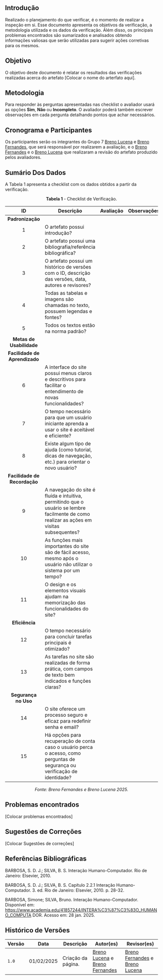 ## Introdução

Realizado o planejamento do que verificar, é o momento de realizar a inspeção em si. Esse documento apresenta os objetivos da verificação, a metodologia utilizada e os dados da verificação. Além disso, os principais problemas encontrados são sumarizados e analisados obtendo informações valiosas que serão utilizadas para sugerir ações corretivas para os mesmos.

## Objetivo

O objetivo deste documento é relatar os resultados das verificações realizadas acerca do artefato [Colocar o nome do arterfato aqui].

## Metodologia

 Para responder às perguntas apresentadas nas checklist o avaliador usará as opções **Sim**, **Não** ou **Incompleto**. O avaliador poderá também escrever observações em cada pergunta detalhando pontos que achar necessários.

## Cronograma e Participantes

Os participantes serão os integrantes do Grupo 7 [Breno Lucena](https://github.com/BrenoLUCO) e [Breno Fernandes](https://github.com/Brenofrds), que será responsável por realizarem a avaliação, e o [Breno Fernandes](https://github.com/Brenofrds) e o [Breno Lucena](https://github.com/BrenoLUCO) que realizaram a revisão do artefato produzido pelos avaliadores.

## Sumário Dos Dados

A Tabela 1 apresenta a checklist com os dados obtidos a partir da verificação.

<center>

**Tabela 1** - Checklist de Verificação.

|   ID   | Descrição                                                                                     | Avaliação  | Observações          |
|:------:|-----------------------------------------------------------------------------------------------|:----------:|-----------------------|
| **Padronização** |                                                                                     |            |                       |
|   1    | O artefato possui introdução?                                                                 |            |                       |
|   2    | O artefato possui uma bibliografia/referência bibliográfica?                                  |            |                       |
|   3    | O artefato possui um histórico de versões com o ID, descrição das versões, data, autores e revisores? |            |                       |
|   4    | Todas as tabelas e imagens são chamadas no texto, possuem legendas e fontes?                  |            |                       |
|   5    | Todos os textos estão na norma padrão?                                                        |            |                       |
| **Metas de Usabilidade** |                                                                 |            |                       |
| **Facilidade de Aprendizado** |                                                                   |            |                       |
|   6    | A interface do site possui menus claros e descritivos para facilitar o entendimento de novas funcionalidades? |            |                       |
|   7    | O tempo necessário para que um usuário iniciante aprenda a usar o site é aceitável e eficiente? |            |                       |
|   8    | Existe algum tipo de ajuda (como tutorial, dicas de navegação, etc.) para orientar o novo usuário? |            |                       |
| **Facilidade de Recordação** |                                                                  |            |                       |
|   9    | A navegação do site é fluída e intuitiva, permitindo que o usuário se lembre facilmente de como realizar as ações em visitas subsequentes? |            |                       |
|   10   | As funções mais importantes do site são de fácil acesso, mesmo após o usuário não utilizar o sistema por um tempo? |            |                       |
|   11   | O design e os elementos visuais ajudam na memorização das funcionalidades do site?            |            |                       |
| **Eficiência** |                                                                                         |            |                       |
|   12   | O tempo necessário para concluir tarefas principais é otimizado?                              |            |                       |
|   13   | As tarefas no site são realizadas de forma prática, com campos de texto bem indicados e funções claras? |            |                       |
| **Segurança no Uso** |                                                                             |            |                       |
|   14   | O site oferece um processo seguro e eficaz para redefinir senha e email?                      |            |                       |
|   15   | Há opções para recuperação de conta caso o usuário perca o acesso, como perguntas de segurança ou verificação de identidade? |            |                       |

_Fonte: Breno Fernandes e Breno Lucena 2025._

</center>


## Problemas encontrados

[Colocar problemas encontrados]




## Sugestões de Correções

[Colocar Sugestões de correções]



## Referências Bibliográficas

BARBOSA, S. D. J.; SILVA, B. S. Interação Humano-Computador. Rio de Janeiro: Elsevier, 2010.

BARBOSA, S. D. J.; SILVA, B. S. Capítulo 2.2.1 Interação Humano-Computador. 3. ed. Rio de Janeiro: Elsevier, 2010. p. 28-32.

BARBOSA, Simone; SILVA, Bruno. Interação Humano-Computador. Disponível em: 
https://www.academia.edu/41857244/INTERA%C3%87%C3%83O_HUMANO_COMPUTA
 DOR. Acesso em: 28 jan. 2025. 

## Histórico de Versões

| Versão | Data       | Descrição              | Autor(es)                                        | Revisor(es)                                    |
| ------ | ---------- | ---------------------- | ------------------------------------------------ | ---------------------------------------------- |
| `1.0`  | 01/02/2025 | Criação da página.     | [Breno Lucena](https://github.com/BrenoLUCO) e [Breno Fernandes](https://github.com/Brenofrds)     | [Breno Fernandes](https://github.com/Brenofrds) e [Breno Lucena](https://github.com/BrenoLUCO)|